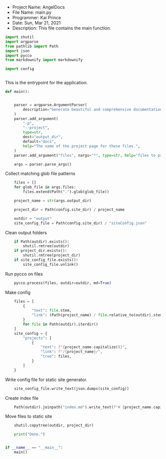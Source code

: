 
* Project Name: AngelDocs
* File Name: main.py
* Programmer: Kai Prince
* Date: Sun, Mar 21, 2021
* Description: This file contains the main function.


```python
import shutil
import argparse
from pathlib import Path
import json
import pycco
from markdownify import markdownify

import config



```
This is the entrypoint for the application.

```python
def main():
```

```python

    parser = argparse.ArgumentParser(
        description="Generate beautiful and comprehensive documentation from source."
    )
    parser.add_argument(
        "-p",
        "--project",
        type=str,
        dest="output_dir",
        default="docs",
        help="The name of the project page for these files.",
    )
    parser.add_argument("files", nargs="*", type=str, help="files to process")

    args = parser.parse_args()


```
Collect matching glob file patterns

```python
    files = []
    for glob_file in args.files:
        files.extend(Path(".").glob(glob_file))

    project_name = str(args.output_dir)

    project_dir = Path(config.site_dir) / project_name

    outdir = "output"
    site_config_file = Path(config.site_dir) / "siteConfig.json"


```
Clean output folders

```python
    if Path(outdir).exists():
        shutil.rmtree(outdir)
    if project_dir.exists():
        shutil.rmtree(project_dir)
    if site_config_file.exists():
        site_config_file.unlink()


```
Run pycco on files

```python
    pycco.process(files, outdir=outdir, md=True)


```
Make config

```python
    files = [
        {
            "text": file.stem,
            "link": (Path(project_name) / file.relative_to(outdir).stem).as_posix(),
        }
        for file in Path(outdir).iterdir()
    ]
    site_config = {
        "projects": [
            {
                "text": f"{project_name.capitalize()}",
                "link": f"/{project_name}/",
                "tree": files,
            }
        ]
    }

```
Write config file for static site generator.

```python
    site_config_file.write_text(json.dumps(site_config))


```
Create index file

```python
    Path(outdir).joinpath("index.md").write_text(f"# {project_name.capitalize()}")


```
Move files to static site

```python
    shutil.copytree(outdir, project_dir)

    print("Done.")


if __name__ == "__main__":
    main()


```

